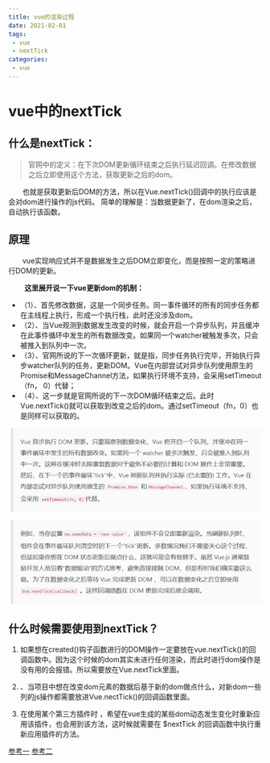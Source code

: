 ```yaml
---
title: vue的渲染过程
date: 2021-02-01
tags:
 - vue
 - nextTick
categories: 
 - vue
---
```

# **vue中的nextTick**

## **什么是nextTick：**
> 官网中的定义：在下次DOM更新循环结束之后执行延迟回调。在修改数据之后立即使用这个方法，获取更新之后的dom。

&emsp;&emsp;也就是获取更新后DOM的方法，所以在Vue.nextTick()回调中的执行应该是会对dom进行操作的js代码。  简单的理解是：当数据更新了，在dom渲染之后，自动执行该函数。

## **原理**

&emsp;&emsp;vue实现响应式并不是数据发生之后DOM立即变化，而是按照一定的策略进行DOM的更新。

&emsp;&emsp; **这里展开说一下vue更新dom的机制：**

* （1）、首先修改数据，这是一个同步任务。同一事件循环的所有的同步任务都在主线程上执行，形成一个执行栈，此时还没涉及dom。
* （2）、当Vue观测到数据发生改变的时候，就会开启一个异步队列，并且缓冲在此事件循环中发生的所有数据改变。如果同一个watcher被触发多次，只会被推入到队列中一次。
* （3）、官网所说的下一次循环更新，就是指，同步任务执行完毕，开始执行异步watcher队列的任务，更新DOM。Vue在内部尝试对异步队列使用原生的Promise和MessageChannel方法，如果执行环境不支持，会采用setTimeout（fn， 0）代替；
* （4）、这一步就是官网所说的下一次DOM循环结束之后。此时Vue.nextTick()就可以获取到改变之后的dom。通过setTimeout（fn，0）也是同样可以获取的。


![nextTick](./nextTick.png)


## **什么时候需要使用到nextTick？** 
1. 如果想在created()钩子函数进行的DOM操作一定要放在vue.nextTick()的回调函数中。因为这个时候的dom其实未进行任何渲染，而此时进行dom操作是没有用的会报错。所以需要放在Vue.nextTick里面。

2. 、当项目中想在改变dom元素的数据后基于新的dom做点什么，对新dom一些列的js操作都需要放进Vue.nectTick()的回调函数里面。

3. 在使用某个第三方插件时 ，希望在vue生成的某些dom动态发生变化时重新应用该插件，也会用到该方法，这时候就需要在 $nextTick 的回调函数中执行重新应用插件的方法。






[参考一](https://blog.csdn.net/zhouzuoluo/article/details/84752280)
[参考二](https://segmentfault.com/a/1190000012861862)
    

    